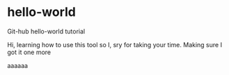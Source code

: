 # hello-world
Git-hub hello-world tutorial

Hi, learning how to use this tool so I, sry for taking your time.
Making sure I got it
one more


aaaaaa
